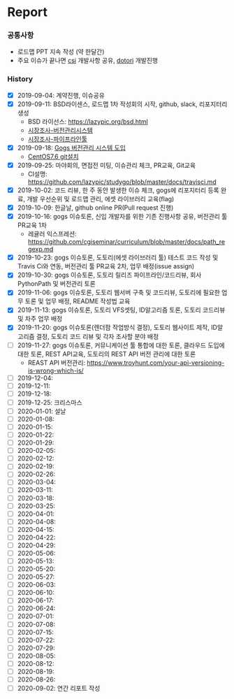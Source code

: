 # Report

### 공통사항
- 로드맵 PPT 지속 작성 (약 한달간)
- 주요 이슈가 끝나면 [csi](https://github.com/digital-idea/csi3) 개발사항 공유, [dotori](https://github.com/rd101/dotori) 개발진행

### History
- [x] 2019-09-04: 계약진행, 이슈공유
- [x] 2019-09-11: BSD라이센스, 로드맵 1차 작성회의 시작, github, slack, 리포지터리 생성
    - BSD 라이선스: https://lazypic.org/bsd.html
    - [시장조사-버전관리시스템](https://github.com/lazypic/market-research/blob/master/source_code_management.md)
    - [시장조사-파이프라인툴](https://github.com/lazypic/market-research/blob/master/project_management.md)
- [x] 2019-09-18: [Gogs 버전관리 시스템 도입](documents/gogs.md)
	- [CentOS7.6 git설치](documents/git.md)
- [x] 2019-09-25: 마야회의, 면접전 미팅, 이슈관리 체크, PR교육, Git교육
    - CI설명: https://github.com/lazypic/studygo/blob/master/docs/travisci.md
- [x] 2019-10-02: 코드 리뷰, 한 주 동안 발생한 이슈 체크, gogs에 리포지터리 등록 완료, 개발 우선순위 및 로드맵 관리, 에셋 라이브러리 교육(flag)
- [x] 2019-10-09: 한글날, github online PR(Pull request 진행)
- [x] 2019-10-16: gogs 이슈토론, 신입 개발자를 위한 기존 진행사항 공유, 버전관리 툴 PR교육 1차
    - 레귤러 익스프레션: https://github.com/cgiseminar/curriculum/blob/master/docs/path_regexp.md
- [x] 2019-10-23: gogs 이슈토론, 도토리(에셋 라이브러리 툴) 테스트 코드 작성 및 Travis Ci와 연동, 버전관리 툴 PR교육 2차, 업무 배정(issue assign)
- [x] 2019-10-30: gogs 이슈토론, 도토리 릴리즈 파이프라인/코드리뷰, 회사 PythonPath 및 버전관리 토론
- [x] 2019-11-06: gogs 이슈토론, 도토리 웹서버 구축 및 코드리뷰, 도토리에 필요한 업무 토론 및 업무 배정, README 작성법 교육
- [x] 2019-11-13: gogs 이슈토론, 도토리 VFS셋팅, ID알고리즘 토론, 도토리 코드리뷰 및 차주 업무 배정 
- [x] 2019-11-20: gogs 이슈토론(렌더팜 작업방식 결정), 도토리 웹사이트 제작, ID알고리즘 결정, 도토리 코드 리뷰 및 각자 조사할 분야 배정
- [ ] 2019-11-27: gogs 이슈토론, 커뮤니케이션 툴 통합에 대한 토론, 클라우드 도입에 대한 토론, REST API교육, 도토리의 REST API 버전 관리에 대한 토론
	- REAST API 버전관리: https://www.troyhunt.com/your-api-versioning-is-wrong-which-is/
- [ ] 2019-12-04:
- [ ] 2019-12-11:
- [ ] 2019-12-18:
- [ ] 2019-12-25: 크리스마스
- [ ] 2020-01-01: 설날
- [ ] 2020-01-08:
- [ ] 2020-01-15:
- [ ] 2020-01-22:
- [ ] 2020-01-29:
- [ ] 2020-02-05:
- [ ] 2020-02-12:
- [ ] 2020-02-19:
- [ ] 2020-02-26:
- [ ] 2020-03-04:
- [ ] 2020-03-11:
- [ ] 2020-03-18:
- [ ] 2020-03-25:
- [ ] 2020-04-01:
- [ ] 2020-04-08:
- [ ] 2020-04-15:
- [ ] 2020-04-22:
- [ ] 2020-04-29:
- [ ] 2020-05-06:
- [ ] 2020-05-13:
- [ ] 2020-05-20:
- [ ] 2020-05-27:
- [ ] 2020-06-03:
- [ ] 2020-06-10:
- [ ] 2020-06-17:
- [ ] 2020-06-24:
- [ ] 2020-07-01:
- [ ] 2020-07-08:
- [ ] 2020-07-15:
- [ ] 2020-07-22:
- [ ] 2020-07-29:
- [ ] 2020-08-05:
- [ ] 2020-08-12:
- [ ] 2020-08-19:
- [ ] 2020-08-26:
- [ ] 2020-09-02: 연간 리포트 작성
